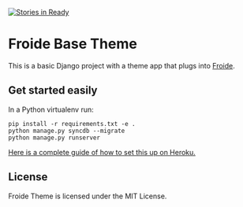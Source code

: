 [![Stories in Ready](https://badge.waffle.io/codeforhawaii/uipa_org.png?label=ready&title=Ready)](https://waffle.io/codeforhawaii/uipa_org)
# Froide Base Theme

This is a basic Django project with a theme app that plugs into [Froide](https://github.com/stefanw/froide).

## Get started easily

In a Python virtualenv run:

    pip install -r requirements.txt -e .
    python manage.py syncdb --migrate
    python manage.py runserver


[Here is a complete guide of how to set this up on Heroku.](http://froide.readthedocs.org/en/latest/herokudeployment/)


## License

Froide Theme is licensed under the MIT License.
